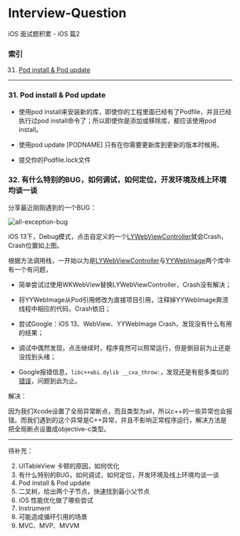 # Interview-Question

iOS 面试题积累 - iOS 篇2

### 索引

31. [Pod install & Pod update]()

------

### 31. Pod install & Pod update

- 使用pod install来安装新的库，即使你的工程里面已经有了Podfile，并且已经执行过pod install命令了；所以即使你是添加或移除库，都应该使用pod install。

- 使用pod update [PODNAME] 只有在你需要更新库到更新的版本时候用。

- 提交你的Podfile.lock文件

### 32. 有什么特别的BUG，如何调试，如何定位，开发环境及线上环境均谈一谈

分享最近刚刚遇到的一个BUG：

![all-exception-bug](/Users/cht/Documents/Github/Roy/Interview-Question/img/all-exception-bug.png)

iOS 13下，Debug模式，点击自定义的一个[LYWebViewController](https://github.com/DoTalkLily/LYWebViewController)就会Crash，Crash位置如上图。

根据方法调用栈，一开始以为是[LYWebViewController](https://github.com/DoTalkLily/LYWebViewController)与[YYWebImage](https://github.com/ibireme/YYWebImage)两个库中有一个有问题，

- 简单尝试过使用WKWebView替换LYWebViewController，Crash没有解决；
- 将YYWebImage从Pod引用修改为直接项目引用，注释掉YYWebImage奔溃线程中相应的代码，Crash依旧；
- 尝试Google：iOS 13、WebView、YYWebImage Crash，发现没有什么有用的结果；

- 调试中偶然发现，点击继续时，程序竟然可以照常运行，但是倒目前为止还是没找到头绪；
- Google报错信息，`libc++abi.dylib __cxa_throw:`，发现还是有挺多类似的[错误](https://www.jianshu.com/p/e0ffe982a064)，问题到此为止。

解决：

因为我们Xcode设置了全局异常断点，而且类型为all，所以c++的一些异常也会报错。而我们遇到的这个异常是C++异常，并且不影响正常程序运行，解决方法是把全局断点设置成objective-c类型。

--------



待补充：

2. UITableView 卡顿的原因，如何优化
3. 有什么特别的BUG，如何调试，如何定位，开发环境及线上环境均谈一谈
4. Pod install & Pod update
5. 二叉树，给出两个子节点，快速找到最小父节点
6. iOS 性能优化做了哪些尝试
7. Instrument
8. 可能造成循环引用的场景
9. MVC、MVP、MVVM